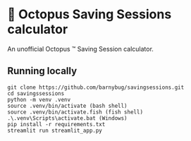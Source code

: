 # 🐙 Octopus Saving Sessions calculator

An unofficial Octopus :tm: Saving Session calculator.

## Running locally

    git clone https://github.com/barnybug/savingsessions.git
    cd savingssessions
    python -m venv .venv
    source .venv/bin/activate (bash shell)
    source .venv/bin/activate.fish (fish shell)
    .\.venv\Scripts\activate.bat (Windows)
    pip install -r requirements.txt
    streamlit run streamlit_app.py
